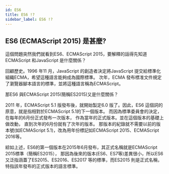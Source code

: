 ```yaml
---
id: ES6
title: ES6 !?
sidebar_label: ES6 !?
---
```


## ES6 (ECMAScript 2015) 是甚麼?

這個問題突然我們就看到ES6、ECMAScript 2015，要解釋的話得先知道ECMAScript 和JavaScript 是什麼關係？

回顧歷史。1996 年11 月，JavaScript 的創造者決定將JavaScript 提交給標準化組織ECMA，希望這種語言能夠成為國際標準。
次年，ECMA 發布標准文件規定了瀏覽器腳本語言的標準，並將這種語言稱為ECMAScript。

那ES6 與ECMAScript 2015(簡稱ES2015)又是什麼關係？

2011 年，ECMAScript 5.1 版發布後，就開始製定6.0 版了。因此，ES6 這個詞的原意，就是指相對於ECMAScript 5.1的下一個版本。
而因為標準委員會的決定，在每年的6月份正式發布一次版本，
作為當年的正式版本。並在這個版本的基礎上做改動，
直到次年的6月份就有了次年的版本。
那版本的紀錄就不需要以前的版本號(如ECMAScript 5.1)，改為用年份標記如ECMAScript 2015、ECMAScript 2016等。

綜如上述，ES6的第一個版本在2015年6月發布，其正式名稱就是ECMAScript 2015標準（簡稱ES2015），
那因為後來的版本(ES6、ES7等)差異很小，所以ES6又泛指涵蓋了ES2015、ES2016、ES2017 等的標準，而ES2015 則是正式名稱，特指該年發布的正式版本的語言標準。
